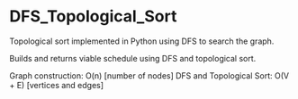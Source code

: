 # DFS_Topological_Sort
Topological sort implemented in Python using DFS to search the graph.

Builds and returns viable schedule using DFS and topological sort.

Graph construction:
  O(n) [number of nodes]
DFS and Topological Sort:
  O(V + E) [vertices and edges]
